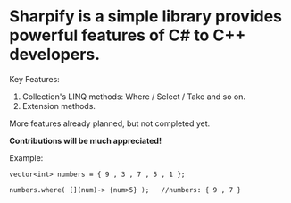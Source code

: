 # Sharpify is a simple library provides powerful features of C# to C++ developers.

Key Features:
1) Collection's LINQ methods: Where / Select / Take and so on.
2) Extension methods.

More features already planned, but not completed yet.

**Contributions will be much appreciated!**

Example:

`vector<int> numbers = { 9 , 3 , 7 , 5 , 1 };`

`numbers.where( [](num)-> {num>5} );   //numbers: { 9 , 7 }`
